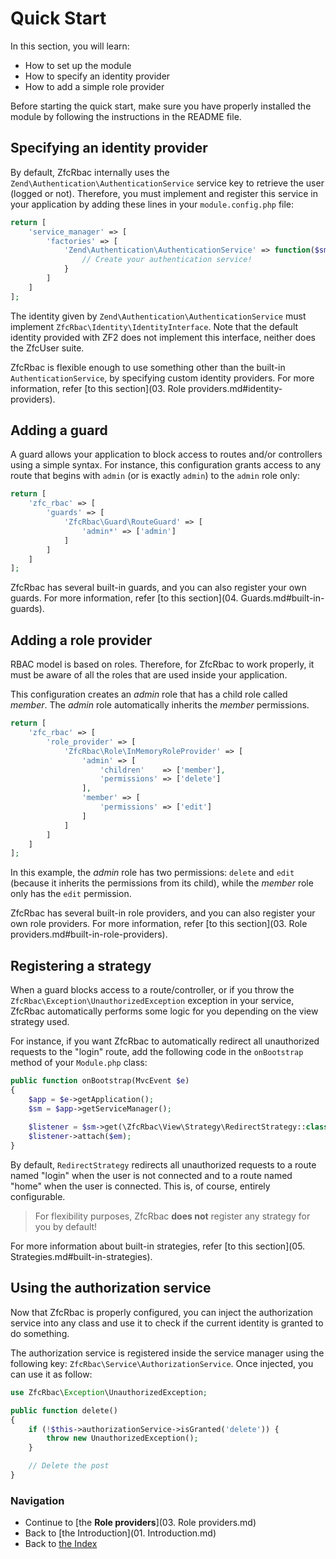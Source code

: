 # Quick Start

In this section, you will learn:

* How to set up the module
* How to specify an identity provider
* How to add a simple role provider

Before starting the quick start, make sure you have properly installed the module by following the instructions in
the README file.

## Specifying an identity provider

By default, ZfcRbac internally uses the `Zend\Authentication\AuthenticationService` service key to retrieve the user (logged or
not). Therefore, you must implement and register this service in your application by adding these lines in your `module.config.php` file:

```php
return [
    'service_manager' => [
        'factories' => [
	        'Zend\Authentication\AuthenticationService' => function($sm) {
	            // Create your authentication service!
	        }
	    ]
    ]
];
```
The identity given by `Zend\Authentication\AuthenticationService` must implement `ZfcRbac\Identity\IdentityInterface`. Note that the default identity provided with ZF2 does not implement this interface, neither does the ZfcUser suite.

ZfcRbac is flexible enough to use something other than the built-in `AuthenticationService`, by specifying custom
identity providers. For more information, refer [to this section](03. Role providers.md#identity-providers).

## Adding a guard

A guard allows your application to block access to routes and/or controllers using a simple syntax. For instance, this configuration
grants access to any route that begins with `admin` (or is exactly `admin`) to the `admin` role only:

```php
return [
    'zfc_rbac' => [
        'guards' => [
	        'ZfcRbac\Guard\RouteGuard' => [
                'admin*' => ['admin']
	        ]
        ]
    ]
];
```

ZfcRbac has several built-in guards, and you can also register your own guards. For more information, refer
[to this section](04. Guards.md#built-in-guards).

## Adding a role provider

RBAC model is based on roles. Therefore, for ZfcRbac to work properly, it must be aware of all the roles that are
used inside your application.

This configuration creates an *admin* role that has a child role called *member*. The *admin* role automatically
inherits the *member* permissions.

```php
return [
    'zfc_rbac' => [
        'role_provider' => [
	        'ZfcRbac\Role\InMemoryRoleProvider' => [
	            'admin' => [
	                'children'    => ['member'],
	                'permissions' => ['delete']
	            ],
		        'member' => [
		            'permissions' => ['edit']
		        ]
	        ]
	    ]
    ]
];
```

In this example, the *admin* role has two permissions: `delete` and `edit` (because it inherits the permissions from
its child), while the *member* role only has the `edit` permission.

ZfcRbac has several built-in role providers, and you can also register your own role providers. For more information,
refer [to this section](03. Role providers.md#built-in-role-providers).

## Registering a strategy

When a guard blocks access to a route/controller, or if you throw the `ZfcRbac\Exception\UnauthorizedException`
exception in your service, ZfcRbac automatically performs some logic for you depending on the view strategy used.

For instance, if you want ZfcRbac to automatically redirect all unauthorized requests to the "login" route, add
the following code in the `onBootstrap` method of your `Module.php` class:

```php
public function onBootstrap(MvcEvent $e)
{
    $app = $e->getApplication();
    $sm = $app->getServiceManager();
    
    $listener = $sm->get(\ZfcRbac\View\Strategy\RedirectStrategy::class);
    $listener->attach($em);
}
```

By default, `RedirectStrategy` redirects all unauthorized requests to a route named "login" when the user is not connected 
and to a route named "home" when the user is connected. This is, of course, entirely configurable.

> For flexibility purposes, ZfcRbac **does not** register any strategy for you by default!

For more information about built-in strategies, refer [to this section](05. Strategies.md#built-in-strategies).

## Using the authorization service

Now that ZfcRbac is properly configured, you can inject the authorization service into any class and use it to check
if the current identity is granted to do something.

The authorization service is registered inside the service manager using the following key: `ZfcRbac\Service\AuthorizationService`.
Once injected, you can use it as follow:

```php
use ZfcRbac\Exception\UnauthorizedException;

public function delete()
{
    if (!$this->authorizationService->isGranted('delete')) {
        throw new UnauthorizedException();
    }

    // Delete the post
}
```

### Navigation

* Continue to [the **Role providers**](03. Role providers.md)
* Back to [the Introduction](01. Introduction.md)
* Back to [the Index](README.md)
